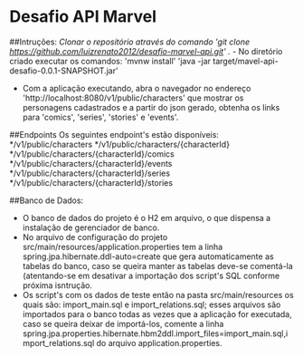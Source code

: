 # Desafio API Marvel

##Intruções:
*Clonar o repositório através do comando 'git clone https://github.com/luizrenato2012/desafio-marvel-api.git' .
-* No diretório criado executar os comandos:
  'mvnw install'
  'java -jar target/mavel-api-desafio-0.0.1-SNAPSHOT.jar'
* Com a aplicação executando, abra o navegador no endereço 'http://localhost:8080/v1/public/characters' que mostrar os personagens cadastrados e a partir do json gerado, obtenha os links para 'comics', 'series', 'stories' e 'events'.

##Endpoints
Os seguintes endpoint's estão disponíveis:
*/v1/public/characters
*/v1/public/characters/{characterId}
*/v1/public/characters/{characterId}/comics
*/v1/public/characters/{characterId}/events
*/v1/public/characters/{characterId}/series
*/v1/public/characters/{characterId}/stories

##Banco de Dados:
- O banco de dados do projeto é o H2 em arquivo, o que dispensa a instalação de gerenciador de banco.
-  No arquivo de configuração do projeto src/main/resources/application.properties tem a linha spring.jpa.hibernate.ddl-auto=create que gera automaticamente as tabelas do banco, caso se queira manter as tabelas deve-se comentá-la (atentando-se em desativar a importação dos script's SQL conforme próxima isntrução.
- Os script's com os dados de teste então na pasta src/main/resources os quais são: import_main.sql e import_relations.sql; esses arquivos são importados para o banco todas as vezes que a aplicação for executada, caso se queira deixar de importá-los, comente a linha spring.jpa.properties.hibernate.hbm2ddl.import_files=import_main.sql,import_relations.sql do arquivo application.properties.

